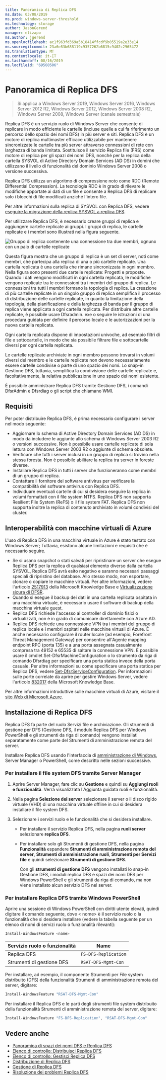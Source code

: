 ```yaml
---
title: Panoramica di Replica DFS
ms.date: 03/08/2019
ms.prod: windows-server-threshold
ms.technology: storage
author: JasonGerend
manager: elizapo
ms.author: jgerend
ms.openlocfilehash: ac1f963fd369a5b18414ffcdf9b05519a2e33e14
ms.sourcegitcommit: 23a6e83b688119c9357262b6815c9402c2965472
ms.translationtype: MT
ms.contentlocale: it-IT
ms.lasthandoff: 08/16/2019
ms.locfileid: "69560506"
---
```

# <a name="dfs-replication-overview"></a>Panoramica di Replica DFS

> Si applica a Windows Server 2019, Windows Server 2016, Windows Server 2012 R2, Windows Server 2012, Windows Server 2008 R2, Windows Server 2008, Windows Server (canale semestrale)

Replica DFS è un servizio ruolo di Windows Server che consente di replicare in modo efficiente le cartelle (incluse quelle a cui fa riferimento un percorso dello spazio dei nomi DFS) in più server e siti. Replica DFS è un motore di replica multimaster efficace utilizzabile per mantenere sincronizzate le cartelle tra più server attraverso connessioni di rete con larghezza di banda limitata. Sostituisce il servizio Replica file (FRS) come motore di replica per gli spazi dei nomi DFS, nonché per la replica della cartella SYSVOL di Active Directory Domain Services (AD DS) in domini che utilizzano il livello di funzionalità del dominio Windows Server 2008 o versione successiva.

Replica DFS utilizza un algoritmo di compressione noto come RDC (Remote Differential Compression). La tecnologia RDC è in grado di rilevare le modifiche apportate ai dati di un file e consente a Replica DFS di replicare solo i blocchi di file modificati anziché l'intero file.

Per altre informazioni sulla replica di SYSVOL con Replica DFS, vedere [eseguire la migrazione della replica SYSVOL a replica DFS](migrate-sysvol-to-dfsr.md).

Per utilizzare Replica DFS, è necessario creare gruppi di replica e aggiungere cartelle replicate ai gruppi. I gruppi di replica, le cartelle replicate e i membri sono illustrati nella figura seguente.

![Gruppo di replica contenente una connessione tra due membri, ognuno con un paio di cartelle replicate](media/dfsr-overview.gif)

Questa figura mostra che un gruppo di replica è un set di server, noti come membri, che partecipa alla replica di una o più cartelle replicate. Una cartella replicata è una cartella che rimane sincronizzata in ogni membro. Nella figura sono presenti due cartelle replicate: Progetti e proposte. Quando i dati vengono modificati in ogni cartella replicata, le modifiche vengono replicate tra le connessioni tra i membri del gruppo di replica. Le connessioni tra tutti i membri formano la topologia di replica.
La creazione di più cartelle replicate in un singolo gruppo di replica semplifica il processo di distribuzione delle cartelle replicate, in quanto la limitazione della topologia, della pianificazione e della larghezza di banda per il gruppo di replica viene applicata a ogni cartella replicata. Per distribuire altre cartelle replicate, è possibile usare Dfsradmin. exe o seguire le istruzioni di una procedura guidata per definire il percorso locale e le autorizzazioni per la nuova cartella replicata.

Ogni cartella replicata dispone di impostazioni univoche, ad esempio filtri di file e sottocartelle, in modo che sia possibile filtrare file e sottocartelle diversi per ogni cartella replicata.

Le cartelle replicate archiviate in ogni membro possono trovarsi in volumi diversi del membro e le cartelle replicate non devono necessariamente essere cartelle condivise o parte di uno spazio dei nomi. Lo snap-in Gestione DFS, tuttavia, semplifica la condivisione delle cartelle replicate e, facoltativamente, la relativa pubblicazione in uno spazio dei nomi esistente.

È possibile amministrare Replica DFS tramite Gestione DFS, i comandi DfsrAdmin e Dfsrdiag o gli script che chiamano WMI.

## <a name="requirements"></a>Requisiti

Per poter distribuire Replica DFS, è prima necessario configurare i server nel modo seguente:

- Aggiornare lo schema di Active Directory Domain Services (AD DS) in modo da includere le aggiunte allo schema di Windows Server 2003 R2 o versioni successive. Non è possibile usare cartelle replicate di sola lettura con Windows Server 2003 R2 o aggiunte di schema obsolete.
- Verificare che tutti i server inclusi in un gruppo di replica si trovino nella stessa foresta. Non è possibile abilitare la replica tra server in foreste diverse.
- Installare Replica DFS in tutti i server che funzioneranno come membri di un gruppo di replica.
- Contattare il fornitore del software antivirus per verificare la compatibilità del software antivirus con Replica DFS.
- Individuare eventuali cartelle di cui si desidera eseguire la replica in volumi formattati con il file system NTFS. Replica DFS non supporta Resilient File System (ReFS) o il file system FAT. Replica DFS non supporta inoltre la replica di contenuto archiviato in volumi condivisi del cluster.

## <a name="interoperability-with-azure-virtual-machines"></a>Interoperabilità con macchine virtuali di Azure

L'uso di Replica DFS in una macchina virtuale in Azure è stato testato con Windows Server; Tuttavia, esistono alcune limitazioni e requisiti che è necessario seguire.

- Se si usano snapshot o stati salvati per ripristinare un server che esegue Replica DFS per la replica di qualsiasi elemento diverso dalla cartella SYSVOL, Replica DFS avrà esito negativo e saranno necessari passaggi speciali di ripristino del database. Allo stesso modo, non esportare, clonare o copiare le macchine virtuali. Per altre informazioni, vedere l'articolo [2517913](http://support.microsoft.com/kb/2517913) della Microsoft Knowledge Base e [Virtualizzazione sicura di DFSR](https://blogs.technet.microsoft.com/filecab/2013/04/05/safely-virtualizing-dfsr/).
- Quando si esegue il backup dei dati in una cartella replicata ospitata in una macchina virtuale, è necessario usare il software di backup della macchina virtuale guest.
- Replica DFS richiede l'accesso ai controller di dominio fisici o virtualizzati, non è in grado di comunicare direttamente con Azure AD.
- Replica DFS richiede una connessione VPN tra i membri del gruppo di replica locale e i membri ospitati nelle macchine virtuali di Azure. È anche necessario configurare il router locale (ad esempio, Forefront Threat Management Gateway) per consentire all'Agente mapping endpoint RPC (porta 135) e a una porta assegnata casualmente compresa tra 49152 e 65535 di saltare la connessione VPN. È possibile usare il cmdlet Set-DfsrMachineConfiguration o lo strumento da riga di comando Dfsrdiag per specificare una porta statica invece della porta casuale. Per altre informazioni su come specificare una porta statica per Replica DFS, vedere [Set-DfsrServiceConfiguration](https://docs.microsoft.com/powershell/module/dfsr/set-dfsrserviceconfiguration). Per informazioni sulle porte correlate da aprire per gestire Windows Server, vedere l'articolo [832017](http://support.microsoft.com/kb/832017) della Microsoft Knowledge Base.

Per altre informazioni introduttive sulle macchine virtuali di Azure, visitare il [sito Web di Microsoft Azure](https://docs.microsoft.com/azure/virtual-machines/).

## <a name="installing-dfs-replication"></a>Installazione di Replica DFS

Replica DFS fa parte del ruolo Servizi file e archiviazione. Gli strumenti di gestione per DFS (Gestione DFS, il modulo Replica DFS per Windows PowerShell e gli strumenti da riga di comando) vengono installati separatamente come parte del Strumenti di amministrazione remota del server.

Installare Replica DFS usando l'interfaccia di [amministrazione di Windows](../../manage/windows-admin-center/understand/windows-admin-center.md), Server Manager o PowerShell, come descritto nelle sezioni successive.

### <a name="to-install-dfs-by-using-server-manager"></a>Per installare il file system DFS tramite Server Manager

1. Aprire Server Manager, fare clic su **Gestione** e quindi su **Aggiungi ruoli e funzionalità**. Verrà visualizzata l'Aggiunta guidata ruoli e funzionalità.

2. Nella pagina **Selezione dei server** selezionare il server o il disco rigido virtuale (VHD) di una macchina virtuale offline in cui si desidera installare il file system DFS.

3. Selezionare i servizi ruolo e le funzionalità che si desidera installare.

    - Per installare il servizio Replica DFS, nella pagina **ruoli server** selezionare **replica DFS**.

    - Per installare solo gli Strumenti di gestione DFS, nella pagina **Funzionalità** espandere **Strumenti di amministrazione remota del server**, **Strumenti di amministrazione ruoli**, **Strumenti per Servizi file** e quindi selezionare **Strumenti di gestione DFS**.

         Con gli **strumenti di gestione DFS** vengono installati lo snap-in Gestione DFS, i moduli replica DFS e spazi dei nomi DFS per Windows PowerShell e gli strumenti da riga di comando, ma non viene installato alcun servizio DFS nel server.

### <a name="to-install-dfs-replication-by-using-windows-powershell"></a>Per installare Replica DFS tramite Windows PowerShell

Aprire una sessione di Windows PowerShell con diritti utente elevati, quindi digitare il comando seguente, dove < nome\> è il servizio ruolo o la funzionalità che si desidera installare (vedere la tabella seguente per un elenco di nomi di servizi ruolo o funzionalità rilevanti):

```PowerShell
Install-WindowsFeature <name>
```

|Servizio ruolo o funzionalità|Name|
|---|---|
|Replica DFS|`FS-DFS-Replication`|
|Strumenti di gestione DFS|`RSAT-DFS-Mgmt-Con`|

Per installare, ad esempio, il componente Strumenti per File system distribuito (DFS) della funzionalità Strumenti di amministrazione remota del server, digitare:

```PowerShell
Install-WindowsFeature "RSAT-DFS-Mgmt-Con"
```

Per installare il Replica DFS e le parti degli strumenti file system distribuito della funzionalità Strumenti di amministrazione remota del server, digitare:

```PowerShell
Install-WindowsFeature "FS-DFS-Replication", "RSAT-DFS-Mgmt-Con"
```

## <a name="see-also"></a>Vedere anche

- [Panoramica di spazi dei nomi DFS e Replica DFS](https://docs.microsoft.com/previous-versions/windows/it-pro/windows-server-2012-R2-and-2012/jj127250(v%3dws.11))
- [Elenco di controllo: Distribuisci Replica DFS](https://docs.microsoft.com/previous-versions/windows/it-pro/windows-server-2008-R2-and-2008/cc772201(v%3dws.11))
- [Elenco di controllo: Gestisci Replica DFS](https://docs.microsoft.com/previous-versions/windows/it-pro/windows-server-2008-R2-and-2008/cc755035(v%3dws.11))
- [Distribuzione di Replica DFS](https://docs.microsoft.com/previous-versions/windows/it-pro/windows-server-2008-R2-and-2008/cc770925(v%3dws.11))
- [Gestione di Replica DFS](https://docs.microsoft.com/previous-versions/windows/it-pro/windows-server-2008-R2-and-2008/cc770925(v%3dws.11))
- [Risoluzione dei problemi Replica DFS](https://docs.microsoft.com/previous-versions/windows/it-pro/windows-server-2008-R2-and-2008/cc732802(v%3dws.11))
